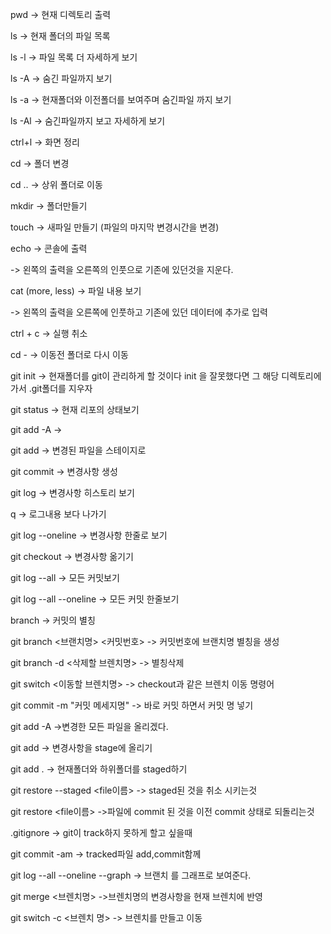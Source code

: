 pwd
-> 현재 디렉토리 출력

ls
-> 현재 폴더의 파일 목록

ls -l
-> 파일 목록 더 자세하게 보기

ls -A
-> 숨긴 파일까지 보기

ls -a
-> 현재폴더와 이전폴더를 보여주며 숨긴파일 까지 보기

ls -Al
-> 숨긴파일까지 보고 자세하게 보기

ctrl+l
-> 화면 정리

cd
-> 폴더 변경

cd ..
-> 상위 폴더로 이동

mkdir
-> 폴더만들기

touch
-> 새파일 만들기
(파일의 마지막 변경시간을 변경)

echo
-> 콘솔에 출력


-> 왼쪽의 출력을 오른쪽의 인풋으로
기존에 있던것을 지운다.

cat (more, less)
-> 파일 내용 보기


-> 왼쪽의 출력을 오른쪽에 인풋하고 기존에 있던 데이터에 추가로 입력

ctrl + c
-> 실행 취소

cd -
-> 이동전 폴더로 다시 이동

git init
-> 현재폴더를 git이 관리하게 할 것이다
init 을 잘못했다면 그 해당 디렉토리에 가서 .git폴더를 지우자

git status
-> 현재 리포의 상태보기

git add -A
->

git add
-> 변경된 파일을 스테이지로

git commit
-> 변경사항 생성

git log
-> 변경사항 히스토리 보기

q
-> 로그내용 보다 나가기

git log --oneline
-> 변경사항 한줄로 보기

git checkout
-> 변경사항 옮기기

git log --all
-> 모든 커밋보기

git log --all --oneline
-> 모든 커밋 한줄보기

branch
-> 커밋의 별칭

git branch <브랜치명> <커밋번호>
-> 커밋번호에 브랜치명 별칭을 생성

git branch -d <삭제할 브렌치명>
-> 별칭삭제

git switch <이동할 브렌치명>
-> checkout과 같은 브렌치 이동 명령어


git commit -m "커밋 메세지명"
-> 바로 커밋 하면서 커밋 명 넣기

git add -A
->변경한 모든 파일을 올리겠다.

git add
-> 변경사항을 stage에 올리기

git add .
-> 현재폴더와 하위폴더를 staged하기

git restore --staged <file이름>
-> staged된 것을 취소 시키는것

git restore <file이름>
->파일에 commit 된 것을 이전 commit 상태로 되돌리는것

.gitignore
-> git이 track하지 못하게 할고 싶을때

git commit -am
-> tracked파일 add,commit함께

git log --all --oneline --graph
-> 브랜치 를 그래프로 보여준다.

git merge <브렌치명>
->브렌치명의 변경사항을 현재 브렌치에 반영

git switch -c <브렌치 명>
-> 브렌치를 만들고 이동 